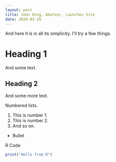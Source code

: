 ```yaml
---
layout: post
title: John King, Amateur, Launches Site
date: 2020-03-29
---
```


And here it is in all its simplicity. I'll try a few things.

# Heading 1
And some text.
## Heading 2
And some more text.

Numbered lists.
1. This is number 1.
2. This is number 2.
3. And so on.

- Bullet

R Code
``` r
print("Hello from R")
```
